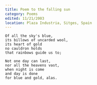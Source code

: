 ```yaml
---
title: Poem to the falling sun
category: Poems
edited: 11/21/2003
location: Plaza Industria, Sitges, Spain
---
```


    Of all the sky's blue,
    its billows of uncarded wool,
    its heart of gold
    no cauldron holds
    that rainbows guide us to;

    Not one day can last,
    nor all the heavens vast,
    when night is come
    and day is done
    for blue and gold, alas.


